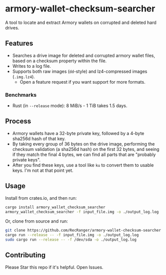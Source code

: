 # armory-wallet-checksum-searcher

A tool to locate and extract Armory wallets on corrupted and deleted hard drives.

## Features

* Searches a drive image for deleted and corrupted armory wallet files, based on a checksum property within the file.
* Writes to a log file.
* Supports both raw images (`dd`-style) and lz4-compressed images (`.img.lz4`).
    * Open a feature request if you want support for more formats.

### Benchmarks

* Rust (in `--release` mode): 8 MiB/s - 1 TiB takes 1.5 days.

## Process

* Armory wallets have a 32-byte private key, followed by a 4-byte sha256d hash of that key.
* By taking every group of 36 bytes on the drive image, performing the checksum validation (a sha256d hash) on the first 32 bytes, and seeing if they match the final 4 bytes, we can find all parts that are "probably private keys".
* After you find these keys, use a tool like `ku` to convert them to usable keys. I'm not at that point yet.


## Usage

Install from crates.io, and then run:

```bash
cargo install armory_wallet_checksum_searcher
armory_wallet_checksum_searcher -f input_file.img -o ./output_log.log
```

Or, clone from source and run:

```bash
git clone https://github.com/RecRanger/armory-wallet-checksum-searcher
cargo run --release -- -f input_file.img -o ./output_log.log
sudo cargo run --release -- -f /dev/sda -o ./output_log.log
```

## Contributing

Please Star this repo if it's helpful. Open Issues.

